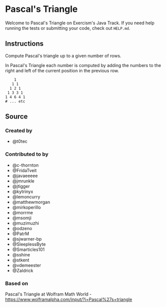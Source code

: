 # Pascal's Triangle

Welcome to Pascal's Triangle on Exercism's Java Track.
If you need help running the tests or submitting your code, check out `HELP.md`.

## Instructions

Compute Pascal's triangle up to a given number of rows.

In Pascal's Triangle each number is computed by adding the numbers to the right and left of the current position in the previous row.

```text
    1
   1 1
  1 2 1
 1 3 3 1
1 4 6 4 1
# ... etc
```

## Source

### Created by

- @t0tec

### Contributed to by

- @c-thornton
- @FridaTveit
- @javaeeeee
- @jmrunkle
- @jtigger
- @kytrinyx
- @lemoncurry
- @matthewmorgan
- @mirkoperillo
- @morrme
- @msomji
- @muzimuzhi
- @odzeno
- @PatrM
- @sjwarner-bp
- @SleeplessByte
- @Smarticles101
- @sshine
- @stkent
- @vdemeester
- @Zaldrick

### Based on

Pascal's Triangle at Wolfram Math World - https://www.wolframalpha.com/input/?i=Pascal%27s+triangle
